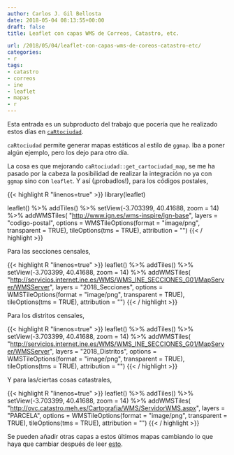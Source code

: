 ```yaml
---
author: Carlos J. Gil Bellosta
date: 2018-05-04 08:13:55+00:00
draft: false
title: Leaflet con capas WMS de Correos, Catastro, etc.

url: /2018/05/04/leaflet-con-capas-wms-de-coreos-catastro-etc/
categories:
- r
tags:
- catastro
- correos
- ine
- leaflet
- mapas
- r
---
```


Esta entrada es un subproducto del trabajo que pocería que he realizado estos días en [`caRtociudad`](https://github.com/rOpenSpain/caRtociudad).

`caRtociudad` permite generar mapas estáticos al estilo de `ggmap`. Iba a poner algún ejemplo, pero los dejo para otro día.

La cosa es que mejorando `caRtociudad::get_cartociudad_map`, se me ha pasado por la cabeza la posibilidad de realizar la integración no ya con `ggmap` sino con `leaflet`. Y así (¡probadlos!), para los códigos postales,

{{< highlight R "linenos=true" >}}
library(leaflet)

leaflet() %>% addTiles() %>%
  setView(-3.703399, 40.41688, zoom = 14) %>%
  addWMSTiles(
  "http://www.ign.es/wms-inspire/ign-base",
  layers = "codigo-postal",
  options = WMSTileOptions(format = "image/png",
    transparent = TRUE),
  tileOptions(tms = TRUE),
  attribution = "")
{{< / highlight >}}


Para las secciones censales,

{{< highlight R "linenos=true" >}}
leaflet() %>% addTiles() %>%
  setView(-3.703399, 40.41688, zoom = 14) %>%
  addWMSTiles(
    "http://servicios.internet.ine.es/WMS/WMS_INE_SECCIONES_G01/MapServer/WMSServer",
    layers = "2018_Secciones",
    options = WMSTileOptions(format = "image/png",
      transparent = TRUE),
    tileOptions(tms = TRUE),
    attribution = "")
{{< / highlight >}}


Para los distritos censales,

{{< highlight R "linenos=true" >}}
leaflet() %>% addTiles() %>%
  setView(-3.703399, 40.41688, zoom = 14) %>%
  addWMSTiles(
    "http://servicios.internet.ine.es/WMS/WMS_INE_SECCIONES_G01/MapServer/WMSServer",
    layers = "2018_Distritos",
    options = WMSTileOptions(format =
    "image/png", transparent = TRUE),
    tileOptions(tms = TRUE),
    attribution = "")
{{< / highlight >}}


Y para las/ciertas cosas catastrales,

{{< highlight R "linenos=true" >}}
leaflet() %>% addTiles() %>%
  setView(-3.703399, 40.41688, zoom = 14) %>%
  addWMSTiles(
    "http://ovc.catastro.meh.es/Cartografia/WMS/ServidorWMS.aspx",
    layers = "PARCELA",
    options = WMSTileOptions(format = "image/png",
      transparent = TRUE),
    tileOptions(tms = TRUE),
    attribution = "")
{{< / highlight >}}

Se pueden añadir otras capas a estos últimos mapas cambiando lo que haya que cambiar después de leer [esto](http://www.catastro.minhap.gob.es/documentos/nuevowms_porcapas.pdf).
